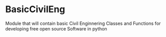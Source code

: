 # BasicCivilEng
Module that will contain basic Civil Enginnering Classes and Functions for developing free open source Software in python
